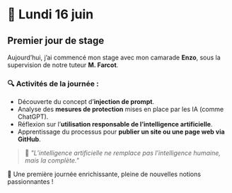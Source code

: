 # 📅 Lundi 16 juin

## Premier jour de stage

Aujourd’hui, j’ai commencé mon stage avec mon camarade **Enzo**, sous la supervision de notre tuteur **M. Farcot**.

### 🔍 Activités de la journée :

- Découverte du concept d’**injection de prompt**.
- Analyse des **mesures de protection** mises en place par les IA (comme ChatGPT).
- Réflexion sur l’**utilisation responsable de l’intelligence artificielle**.
- Apprentissage du processus pour **publier un site ou une page web via GitHub**.

> 💬 *"L’intelligence artificielle ne remplace pas l’intelligence humaine, mais la complète."*

📌 Une première journée enrichissante, pleine de nouvelles notions passionnantes !
